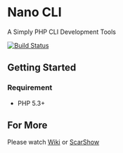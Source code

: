 Nano CLI
========

A Simply PHP CLI Development Tools

[![Build Status](https://travis-ci.org/scarwu/NanoCLI.png?branch=master)](https://travis-ci.org/scarwu/NanoCLI)

## Getting Started

### Requirement

* PHP 5.3+

## For More

Please watch [Wiki](https://github.com/scarwu/NanoCLI/wiki) or [ScarShow](http://scar.simcz.tw)